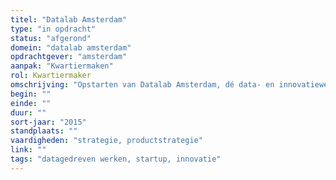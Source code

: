 ```yaml
---
titel: "Datalab Amsterdam"
type: "in opdracht"
status: "afgerond"
domein: "datalab amsterdam"
opdrachtgever: "amsterdam"
aanpak: "Kwartiermaken"
rol: Kwartiermaker
omschrijving: "Opstarten van Datalab Amsterdam, dé data- en innovatiewerkplaats van de Gemeente Amsterdam. Eerste in zijn soort, daarna veel navolging gekregen. Intake en advies, methodeontwikkeling, productstrategie."
begin: ""
einde: ""
duur: ""
sort-jaar: "2015"
standplaats: ""
vaardigheden: "strategie, productstrategie"
link: ""
tags: "datagedreven werken, startup, innovatie"
---
```


